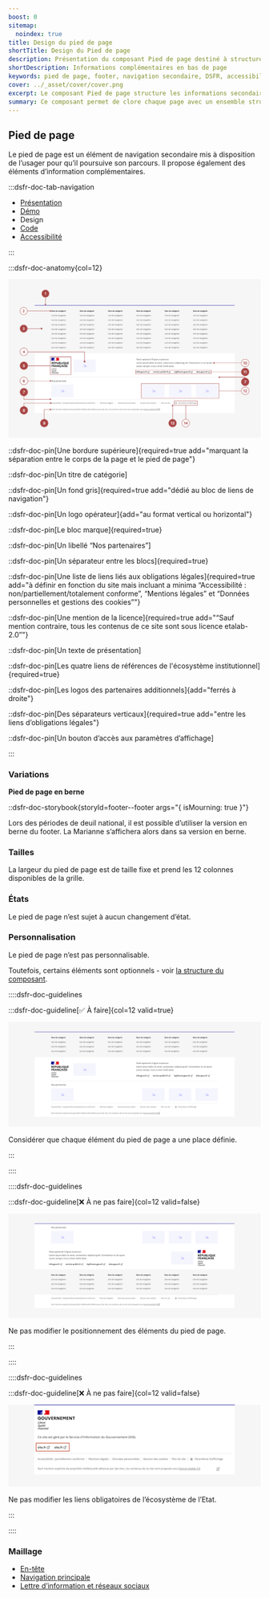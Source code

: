 ```yaml
---
boost: 0
sitemap:
  noindex: true
title: Design du pied de page
shortTitle: Design du Pied de page
description: Présentation du composant Pied de page destiné à structurer les informations complémentaires et les liens secondaires en bas de page.
shortDescription: Informations complémentaires en bas de page
keywords: pied de page, footer, navigation secondaire, DSFR, accessibilité, informations légales, design système
cover: ../_asset/cover/cover.png
excerpt: Le composant Pied de page structure les informations secondaires d’un site, comme les mentions légales, les liens institutionnels et les coordonnées, tout en facilitant la navigation de fin de parcours.
summary: Ce composant permet de clore chaque page avec un ensemble structuré d’informations complémentaires, de liens obligatoires et de repères institutionnels. Il peut inclure des blocs de liens, une description du service, un bloc marque, et une mention légale normalisée. Le pied de page est non personnalisable, s’intègre sur l’ensemble des pages d’un site public, et respecte les exigences d’accessibilité et de cohérence éditoriale.
---
```


## Pied de page

Le pied de page est un élément de navigation secondaire mis à disposition de l’usager pour qu’il poursuive son parcours. Il propose également des éléments d’information complémentaires.

:::dsfr-doc-tab-navigation

- [Présentation](../index.md)
- [Démo](../demo/index.md)
- Design
- [Code](../code/index.md)
- [Accessibilité](../accessibility/index.md)

:::

:::dsfr-doc-anatomy{col=12}

![Anatomie du pied de page](../_asset/anatomy/anatomy-1.png)

::dsfr-doc-pin[Une bordure supérieure]{required=true add="marquant la séparation entre le corps de la page et le pied de page"}

::dsfr-doc-pin[Un titre de catégorie]

::dsfr-doc-pin[Un fond gris]{required=true add="dédié au bloc de liens de navigation"}

::dsfr-doc-pin[Un logo opérateur]{add="au format vertical ou horizontal"}

::dsfr-doc-pin[Le bloc marque]{required=true}

::dsfr-doc-pin[Un libellé “Nos partenaires”]

::dsfr-doc-pin[Un séparateur entre les blocs]{required=true}

::dsfr-doc-pin[Une liste de liens liés aux obligations légales]{required=true add="à définir en fonction du site mais incluant a minima “Accessibilité : non/partiellement/totalement conforme”, “Mentions légales” et “Données personnelles et gestions des cookies”"}

::dsfr-doc-pin[Une mention de la licence]{required=true add="“Sauf mention contraire, tous les contenus de ce site sont sous licence etalab-2.0”"}

::dsfr-doc-pin[Un texte de présentation]

::dsfr-doc-pin[Les quatre liens de références de l'écosystème institutionnel]{required=true}

::dsfr-doc-pin[Les logos des partenaires additionnels]{add="ferrés à droite"}

::dsfr-doc-pin[Des séparateurs verticaux]{required=true add="entre les liens d’obligations légales"}

::dsfr-doc-pin[Un bouton d’accès aux paramètres d’affichage]

:::

### Variations

**Pied de page en berne**

::dsfr-doc-storybook{storyId=footer--footer args="{ isMourning: true }"}

Lors des périodes de deuil national, il est possible d’utiliser la version en berne du footer. La Marianne s’affichera alors dans sa version en berne.

### Tailles

La largeur du pied de page est de taille fixe et prend les 12 colonnes disponibles de la grille.

### États

Le pied de page n’est sujet à aucun changement d’état.

### Personnalisation

Le pied de page n’est pas personnalisable.

Toutefois, certains éléments sont optionnels - voir [la structure du composant](#pied-de-page).

::::dsfr-doc-guidelines

:::dsfr-doc-guideline[✅ À faire]{col=12 valid=true}

![](../_asset/custom/do-1.png)

Considérer que chaque élément du pied de page a une place définie.

:::

::::

::::dsfr-doc-guidelines

:::dsfr-doc-guideline[❌ À ne pas faire]{col=12 valid=false}

![](../_asset/custom/dont-1.png)

Ne pas modifier le positionnement des éléments du pied de page.

:::

::::

::::dsfr-doc-guidelines

:::dsfr-doc-guideline[❌ À ne pas faire]{col=12 valid=false}

![](../_asset/custom/dont-2.png)

Ne pas modifier les liens obligatoires de l’écosystème de l’Etat.

:::

::::

### Maillage

- [En-tête](../../../../header/_part/doc/index.md)
- [Navigation principale](../../../../navigation/_part/doc/index.md)
- [Lettre d’information et réseaux sociaux](../../../../follow/_part/doc/index.md)
